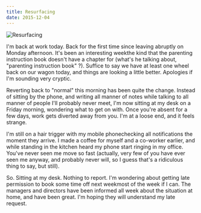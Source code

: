 ```yaml
---
title: Resurfacing
date: 2015-12-04
---
```


![Resurfacing](https://source.unsplash.com/npxXWgQ33ZQ/1600x900)

I'm back at work today. Back for the first time since leaving abruptly on Monday afternoon. It's been an interesting weekthe kind that the parenting instruction book doesn't have a chapter for (what's he talking about, "parenting instruction book" ?). Suffice to say we have at least one wheel back on our wagon today, and things are looking a little better. Apologies if I'm sounding very cryptic.

Reverting back to "normal" this morning has been quite the change. Instead of sitting by the phone, and writing all manner of notes while talking to all manner of people I'll probably never meet, I'm now sitting at my desk on a Friday morning, wondering what to get on with. Once you're absent for a few days, work gets diverted away from you. I'm at a loose end, and it feels strange.

I'm still on a hair trigger with my mobile phonechecking all notifications the moment they arrive. I made a coffee for myself and a co-worker earlier, and while standing in the kitchen heard my phone start ringing in my office. You've never seen me move so fast (actually, very few of you have ever seen me anyway, and probably never will, so I guess that's a ridiculous thing to say, but still).

So. Sitting at my desk. Nothing to report. I'm wondering about getting late permission to book some time off next weekmost of the week if I can. The managers and directors have been informed all week about the situation at home, and have been great. I'm hoping they will understand my late request.